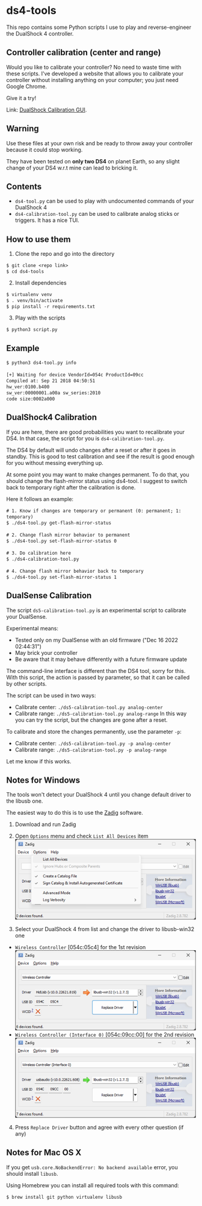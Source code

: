 # ds4-tools

This repo contains some Python scripts I use to play and reverse-engineer the
DualShock 4 controller.

## Controller calibration (center and range)

Would you like to calibrate your controller? No need to waste time with these scripts. 
I've developed a website that allows you to calibrate your controller without
installing anything on your computer; you just need Google Chrome.

Give it a try!

Link: [DualShock Calibration GUI](https://dualshock-tools.github.io).


## Warning

Use these files at your own risk and be ready to throw away your controller
because it could stop working.

They have been tested on **only two DS4** on planet Earth, so any slight change
of your DS4 w.r.t mine can lead to bricking it.

## Contents

- `ds4-tool.py` can be used to play with undocumented commands of your DualShock 4
- `ds4-calibration-tool.py` can be used to calibrate analog sticks or triggers. It has a nice TUI.

## How to use them

1. Clone the repo and go into the directory
```
$ git clone <repo link>
$ cd ds4-tools
```

2. Install dependencies
```
$ virtualenv venv
$ . venv/bin/activate
$ pip install -r requirements.txt
```

3. Play with the scripts
```
$ python3 script.py
```

## Example

```
$ python3 ds4-tool.py info

[+] Waiting for device VendorId=054c ProductId=09cc
Compiled at: Sep 21 2018 04:50:51
hw_ver:0100.b400
sw_ver:00000001.a00a sw_series:2010
code size:0002a000

```

## DualShock4 Calibration

If you are here, there are good probabilities you want to recalibrate your DS4.
In that case, the script for you is `ds4-calibration-tool.py`.

The DS4 by default will undo changes after a reset or after it goes in standby.
This is good to test calibration and see if the result is good enough for you
without messing everything up.

At some point you may want to make changes permanent. To do that, you
should change the flash-mirror status using ds4-tool. 
I suggest to switch back to temporary right after the calibration is done.

Here it follows an example:
```
# 1. Know if changes are temporary or permanent (0: permanent; 1: temporary)
$ ./ds4-tool.py get-flash-mirror-status 

# 2. Change flash mirror behavior to permanent
$ ./ds4-tool.py set-flash-mirror-status 0

# 3. Do calibration here
$ ./ds4-calibration-tool.py

# 4. Change flash mirror behavior back to temporary
$ ./ds4-tool.py set-flash-mirror-status 1
```

## DualSense Calibration
The script `ds5-calibration-tool.py` is an experimental script to calibrate your DualSense.

Experimental means:
* Tested only on my DualSense with an old firmware ("Dec 16 2022 02:44:31")
* May brick your controller
* Be aware that it may behave differently with a future firmware update

The command-line interface is different than the DS4 tool, sorry for this.
With this script, the action is passed by parameter, so that it can be called by other scripts.

The script can be used in two ways:
* Calibrate center: `./ds5-calibration-tool.py analog-center`
* Calibrate range: `./ds5-calibration-tool.py analog-range`
In this way you can try the script, but the changes are gone after a reset.

To calibrate and store the changes permanently, use the parameter `-p`:
* Calibrate center: `./ds5-calibration-tool.py -p analog-center`
* Calibrate range: `./ds5-calibration-tool.py -p analog-range`

Let me know if this works.

## Notes for Windows

The tools won't detect your DualShock 4 until you change default driver to the libusb one.

The easiest way to do this is to use the [Zadig](https://zadig.akeo.ie/ "Zadig's Homepage") software.

1. Download and run Zadig

2. Open `Options` menu and check `List All Devices` item
![zadig_setup.png](img/zadig_setup.png)

3. Select your DualShock 4 from list and change the driver to libusb-win32 one
  * `Wireless Controller` [054c:05c4] for the 1st revision
  ![zadig_ds4r1.png](img/zadig_ds4r1.png)
  * `Wireless Controller (Interface 0)` [054c:09cc:00] for the 2nd revision
  ![zadig_ds4r2.png](img/zadig_ds4r2.png)

4. Press `Replace Driver` button and agree with every other question (if any)

## Notes for Mac OS X

If you get `usb.core.NoBackendError: No backend available` error, you should
install `libusb`.

Using Homebrew you can install all required tools with this command:

```
$ brew install git python virtualenv libusb
```
